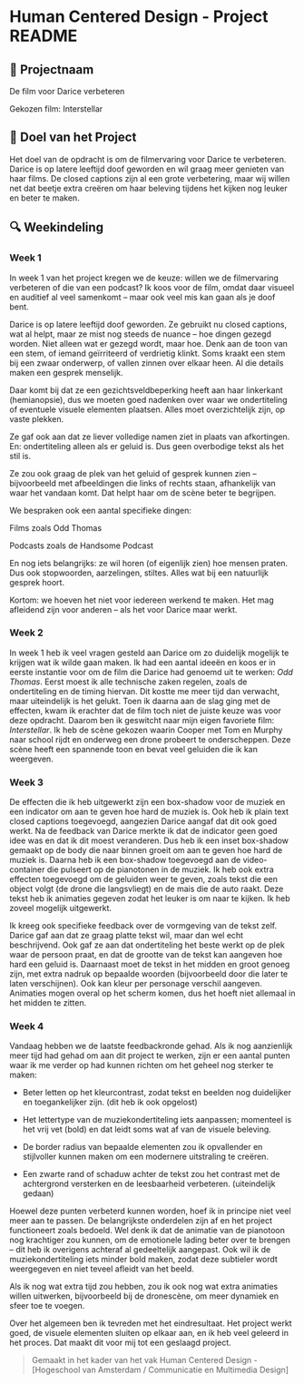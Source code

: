 # Human Centered Design - Project README

## 📌 Projectnaam

De film voor Darice verbeteren

Gekozen film: Interstellar

## 🎯 Doel van het Project

Het doel van de opdracht is om de filmervaring voor Darice te verbeteren. Darice is op latere leeftijd doof geworden en wil graag meer genieten van haar films. De closed captions zijn al een grote verbetering, maar wij willen net dat beetje extra creëren om haar beleving tijdens het kijken nog leuker en beter te maken.

## 🔍 Weekindeling

### Week 1

In week 1 van het project kregen we de keuze: willen we de filmervaring verbeteren of die van een podcast? Ik koos voor de film, omdat daar visueel en auditief al veel samenkomt – maar ook veel mis kan gaan als je doof bent.

Darice is op latere leeftijd doof geworden. Ze gebruikt nu closed captions, wat al helpt, maar ze mist nog steeds de nuance – hoe dingen gezegd worden. Niet alleen wat er gezegd wordt, maar hoe. Denk aan de toon van een stem, of iemand geïrriteerd of verdrietig klinkt. Soms kraakt een stem bij een zwaar onderwerp, of vallen zinnen over elkaar heen. Al die details maken een gesprek menselijk.

Daar komt bij dat ze een gezichtsveldbeperking heeft aan haar linkerkant (hemianopsie), dus we moeten goed nadenken over waar we ondertiteling of eventuele visuele elementen plaatsen. Alles moet overzichtelijk zijn, op vaste plekken.

Ze gaf ook aan dat ze liever volledige namen ziet in plaats van afkortingen. En: ondertiteling alleen als er geluid is. Dus geen overbodige tekst als het stil is.

Ze zou ook graag de plek van het geluid of gesprek kunnen zien – bijvoorbeeld met afbeeldingen die links of rechts staan, afhankelijk van waar het vandaan komt. Dat helpt haar om de scène beter te begrijpen.

We bespraken ook een aantal specifieke dingen:

Films zoals Odd Thomas

Podcasts zoals de Handsome Podcast

En nog iets belangrijks: ze wil horen (of eigenlijk zien) hoe mensen praten. Dus ook stopwoorden, aarzelingen, stiltes. Alles wat bij een natuurlijk gesprek hoort.

Kortom: we hoeven het niet voor iedereen werkend te maken. Het mag afleidend zijn voor anderen – als het voor Darice maar werkt.

### Week 2

In week 1 heb ik veel vragen gesteld aan Darice om zo duidelijk mogelijk te krijgen wat ik wilde gaan maken. Ik had een aantal ideeën en koos er in eerste instantie voor om de film die Darice had genoemd uit te werken: _Odd Thomas_. Eerst moest ik alle technische zaken regelen, zoals de ondertiteling en de timing hiervan. Dit kostte me meer tijd dan verwacht, maar uiteindelijk is het gelukt. Toen ik daarna aan de slag ging met de effecten, kwam ik erachter dat de film toch niet de juiste keuze was voor deze opdracht. Daarom ben ik geswitcht naar mijn eigen favoriete film: _Interstellar_. Ik heb de scène gekozen waarin Cooper met Tom en Murphy naar school rijdt en onderweg een drone probeert te onderscheppen. Deze scène heeft een spannende toon en bevat veel geluiden die ik kan weergeven.

### Week 3

De effecten die ik heb uitgewerkt zijn een box-shadow voor de muziek en een indicator om aan te geven hoe hard de muziek is. Ook heb ik plain text closed captions toegevoegd, aangezien Darice aangaf dat dit ook goed werkt. Na de feedback van Darice merkte ik dat de indicator geen goed idee was en dat ik dit moest veranderen. Dus heb ik een inset box-shadow gemaakt op de body die naar binnen groeit om aan te geven hoe hard de muziek is. Daarna heb ik een box-shadow toegevoegd aan de video-container die pulseert op de pianotonen in de muziek. Ik heb ook extra effecten toegevoegd om de geluiden weer te geven, zoals tekst die een object volgt (de drone die langsvliegt) en de mais die de auto raakt. Deze tekst heb ik animaties gegeven zodat het leuker is om naar te kijken. Ik heb zoveel mogelijk uitgewerkt.

Ik kreeg ook specifieke feedback over de vormgeving van de tekst zelf. Darice gaf aan dat ze graag platte tekst wil, maar dan wel echt beschrijvend. Ook gaf ze aan dat ondertiteling het beste werkt op de plek waar de persoon praat, en dat de grootte van de tekst kan aangeven hoe hard een geluid is. Daarnaast moet de tekst in het midden en groot genoeg zijn, met extra nadruk op bepaalde woorden (bijvoorbeeld door die later te laten verschijnen). Ook kan kleur per personage verschil aangeven. Animaties mogen overal op het scherm komen, dus het hoeft niet allemaal in het midden te zitten.

### Week 4

Vandaag hebben we de laatste feedbackronde gehad. Als ik nog aanzienlijk meer tijd had gehad om aan dit project te werken, zijn er een aantal punten waar ik me verder op had kunnen richten om het geheel nog sterker te maken:

- Beter letten op het kleurcontrast, zodat tekst en beelden nog duidelijker en toegankelijker zijn. (dit heb ik ook opgelost)

- Het lettertype van de muziekondertiteling iets aanpassen; momenteel is het vrij vet (bold) en dat leidt soms wat af van de visuele beleving.

- De border radius van bepaalde elementen zou ik opvallender en stijlvoller kunnen maken om een modernere uitstraling te creëren.

- Een zwarte rand of schaduw achter de tekst zou het contrast met de achtergrond versterken en de leesbaarheid verbeteren. (uiteindelijk gedaan)

Hoewel deze punten verbeterd kunnen worden, hoef ik in principe niet veel meer aan te passen. De belangrijkste onderdelen zijn af en het project functioneert zoals bedoeld. Wel denk ik dat de animatie van de pianotoon nog krachtiger zou kunnen, om de emotionele lading beter over te brengen – dit heb ik overigens achteraf al gedeeltelijk aangepast. Ook wil ik de muziekondertiteling iets minder bold maken, zodat deze subtieler wordt weergegeven en niet teveel afleidt van het beeld.

Als ik nog wat extra tijd zou hebben, zou ik ook nog wat extra animaties willen uitwerken, bijvoorbeeld bij de dronescène, om meer dynamiek en sfeer toe te voegen.

Over het algemeen ben ik tevreden met het eindresultaat. Het project werkt goed, de visuele elementen sluiten op elkaar aan, en ik heb veel geleerd in het proces. Dat maakt dit voor mij tot een geslaagd project.

> Gemaakt in het kader van het vak Human Centered Design - [Hogeschool van Amsterdam / Communicatie en Multimedia Design]
